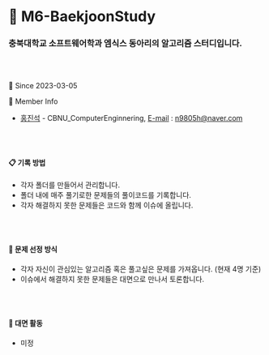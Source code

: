 # :book: M6-BaekjoonStudy

### 충북대학교 소프트웨어학과 엠식스 동아리의 알고리즘 스터디입니다.
<br></br>

:calendar: Since 2023-03-05

:couple: Member Info

- [홍진석](http://github.com/Hong-JinSuk) - CBNU_ComputerEnginnering, [E-mail](n9805h@naver.com) : n9805h@naver.com


<br></br>
####  :clipboard: 기록 방법

- 각자 폴더를 만들어서 관리합니다.
- 폴더 내에 매주 풀기로한 문제들의 풀이코드를 기록합니다.
- 각자 해결하지 못한 문제들은 코드와 함께 이슈에 올립니다.

<br></br>
#### :mag_right: 문제 선정 방식
- 각자 자신이 관심있는 알고리즘 혹은 풀고싶은 문제를 가져옵니다. (현재 4명 기준)
- 이슈에서 해결하지 못한 문제들은 대면으로 만나서 토론합니다.

<br></br>
####  :school: 대면 활동
- 미정
